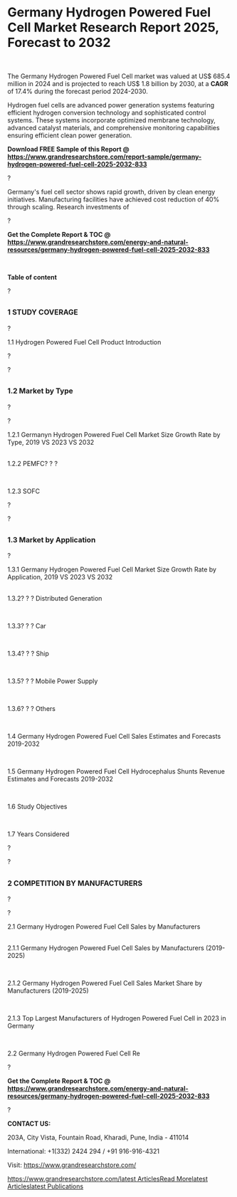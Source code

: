 <h1>Germany Hydrogen Powered Fuel Cell Market Research Report 2025, Forecast to 2032</h1><br/><p>The Germany Hydrogen Powered Fuel Cell market was valued at US$ 685.4 million in 2024 and is projected to reach US$ 1.8 billion by 2030, at a <strong>CAGR</strong> of 17.4% during the forecast period 2024-2030.</p>
 
 
 
 <p>Hydrogen fuel cells are advanced power generation systems featuring efficient hydrogen conversion technology and sophisticated control systems. These systems incorporate optimized membrane technology, advanced catalyst materials, and comprehensive monitoring capabilities ensuring efficient clean power generation.</p>
 
 
 
 <div><b>Download FREE Sample of this Report @ <a href="https://www.grandresearchstore.com/report-sample/germany-hydrogen-powered-fuel-cell-2025-2032-833">https://www.grandresearchstore.com/report-sample/germany-hydrogen-powered-fuel-cell-2025-2032-833</a></b></div>
 
 
 
 <p>? </p>
 
 
 
 <p>Germany&#39;s fuel cell sector shows rapid growth, driven by clean energy initiatives. Manufacturing facilities have achieved cost reduction of 40% through scaling. Research investments of</p>
 
 
 
 <p>? </p>
 
 
 
 <div><b>Get the Complete Report & TOC @ <a href="https://www.grandresearchstore.com/energy-and-natural-resources/germany-hydrogen-powered-fuel-cell-2025-2032-833">https://www.grandresearchstore.com/energy-and-natural-resources/germany-hydrogen-powered-fuel-cell-2025-2032-833</a></b></div>
 
 
 
 <p><br />
 
 <b>Table of content</b></p>
 
 
 
 <p>? </p>
 
 
 
 <h2><span style="font-size:16px"><strong>1 STUDY COVERAGE</strong></span></h2>
 
 
 
 <p>? </p>
 
 
 
 <p>1.1 Hydrogen Powered Fuel Cell Product Introduction</p>
 
 
 
 <p>? </p>
 
 
 
 <p>? </p>
 
 
 
 <h2><span style="font-size:16px"><strong>1.2 Market by Type</strong></span></h2>
 
 
 
 <p>? </p>
 
 
 
 <p>? </p>
 
 
 
 <p>1.2.1 Germanyn Hydrogen Powered Fuel Cell Market Size Growth Rate by Type, 2019 VS 2023 VS 2032<br />
 
 <br />
 
 1.2.2 PEMFC? ? ? <br />
 
 <br />
 
 1.2.3 SOFC<br />
 
 ? </p>
 
 
 
 <p>? </p>
 
 
 
 <h2><span style="font-size:16px"><strong>1.3 Market by Application</strong></span></h2>
 
 
 
 <p>? </p>
 
 
 
 <p>1.3.1 Germany Hydrogen Powered Fuel Cell Market Size Growth Rate by Application, 2019 VS 2023 VS 2032<br />
 
 <br />
 
 1.3.2? ? ? Distributed Generation<br />
 
 <br />
 
 1.3.3? ? ? Car<br />
 
 <br />
 
 1.3.4? ? ? Ship<br />
 
 <br />
 
 1.3.5? ? ? Mobile Power Supply<br />
 
 <br />
 
 1.3.6? ? ? Others<br />
 
 <br />
 
 1.4 Germany Hydrogen Powered Fuel Cell Sales Estimates and Forecasts 2019-2032<br />
 
 <br />
 
 1.5 Germany Hydrogen Powered Fuel Cell Hydrocephalus Shunts Revenue Estimates and Forecasts 2019-2032<br />
 
 <br />
 
 1.6 Study Objectives<br />
 
 <br />
 
 1.7 Years Considered</p>
 
 
 
 <p>? </p>
 
 
 
 <p>? </p>
 
 
 
 <h2><span style="font-size:16px"><strong>2 COMPETITION BY MANUFACTURERS</strong></span></h2>
 
 
 
 <p>? </p>
 
 
 
 <p>? </p>
 
 
 
 <p>2.1 Germany Hydrogen Powered Fuel Cell Sales by Manufacturers<br />
 
 <br />
 
 2.1.1 Germany Hydrogen Powered Fuel Cell Sales by Manufacturers (2019-2025)<br />
 
 <br />
 
 2.1.2 Germany Hydrogen Powered Fuel Cell Sales Market Share by Manufacturers (2019-2025)<br />
 
 <br />
 
 2.1.3 Top Largest Manufacturers of Hydrogen Powered Fuel Cell in 2023 in Germany<br />
 
 <br />
 
 2.2 Germany Hydrogen Powered Fuel Cell Re</p>
 
 
 
 <p>? </p>
 
 
 
 <div><b>Get the Complete Report & TOC @ <a href="https://www.grandresearchstore.com/energy-and-natural-resources/germany-hydrogen-powered-fuel-cell-2025-2032-833">https://www.grandresearchstore.com/energy-and-natural-resources/germany-hydrogen-powered-fuel-cell-2025-2032-833</a></b></div>
 
 
 
 <p>? </p>
 
 
 
 <p><b>CONTACT US:</b><br />
 
 203A, City Vista, Fountain Road, Kharadi, Pune, India - 411014<br />
 
 International: +1(332) 2424 294 / +91 916-916-4321<br />
 
 Visit: <a href="https://www.grandresearchstore.com/">https://www.grandresearchstore.com/</a><br />
 
 <a href="https://gyeongbokgung.com">https://www.grandresearchstore.com/</a><a href="https://hallyeomaritime.com">latest Articles</a><a href="https://jingwansa.com">Read More</a><a href="https://nguoiviet.jp/">latest Articles</a><a href="https://www.intelmarketresearch.com/">latest Publications</a></p>